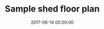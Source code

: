 ---
title: Sample shed floor plan
description: Download to see sample plan and requirements.
date: 2017-06-14 00:00:00
project: Shed
diagram_type: floor-plan
thumb_path: /assets/img/diagrams/shed/shed-floor-plan.png
file_path: /assets/img/diagrams/shed/shed-sample-floor-plan.pdf
---